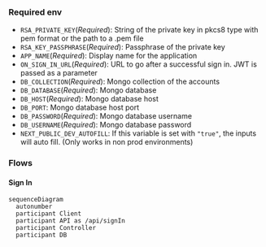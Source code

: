 ### Required env

- `RSA_PRIVATE_KEY`(*Required*): String of the private key in pkcs8 type with pem format or the path to a .pem file
- `RSA_KEY_PASSPHRASE`(*Required*): Passphrase of the private key
- `APP_NAME`(*Required*): Display name for the application
- `ON_SIGN_IN_URL`(*Required*): URL to go after a successful sign in. JWT is passed as a parameter
- `DB_COLLECTION`(*Required*): Mongo collection of the accounts
- `DB_DATABASE`(*Required*): Mongo database
- `DB_HOST`(*Required*): Mongo database host
- `DB_PORT`: Mongo database host port
- `DB_PASSWORD`(*Required*): Mongo database username
- `DB_USERNAME`(*Required*): Mongo database password
- `NEXT_PUBLIC_DEV_AUTOFILL`: If this variable is set with `"true"`, the inputs will auto fill. (Only works in non prod environments)

### Flows

#### Sign In

```mermaid
sequenceDiagram
  autonumber
  participant Client
  participant API as /api/signIn
  participant Controller
  participant DB
```
